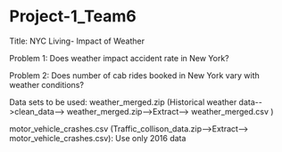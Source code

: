 # Project-1_Team6
Title: NYC Living- Impact of Weather



Problem 1: Does weather impact accident rate in New York?


Problem 2: Does number of cab rides booked in New York vary with weather conditions?


Data sets to be used: weather_merged.zip (Historical weather data-->clean_data--> weather_merged.zip-->Extract--> weather_merged.csv )


motor_vehicle_crashes.csv (Traffic_collison_data.zip-->Extract--> motor_vehicle_crashes.csv): Use only 2016 data
